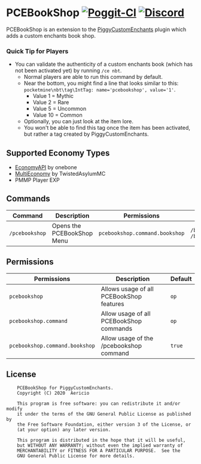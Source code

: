 # PCEBookShop [![Poggit-CI](https://poggit.pmmp.io/shield.dl/PiggyBookShop)](https://poggit.pmmp.io/p/PiggyBookShop) [![Discord](https://img.shields.io/discord/330850307607363585?logo=discord)](https://discord.gg/GmsMv88yWx)

PCEBookShop is an extension to the [PiggyCustomEnchants](https://github.com/DaPigGuy/PiggyCustomEnchants/) plugin which adds a custom enchants book shop.

### Quick Tip for Players
* You can validate the authenticity of a custom enchants book (which has not been activated yet) by running `/ce nbt`.
    * Normal players are able to run this command by default.
    * Near the bottom, you might find a line that looks similar to this: `pocketmine\nbt\tag\IntTag: name='pcebookshop', value='1'`.
        * Value 1 = Mythic
        * Value 2 = Rare
        * Value 5 = Uncommon
        * Value 10 = Common
    * Optionally, you can just look at the item lore.    
    * You won't be able to find this tag once the item has been activated, but rather a tag created by PiggyCustomEnchants.

## Supported Economy Types
  * [EconomyAPI](https://github.com/onebone/EconomyS/tree/3.x/EconomyAPI) by onebone
  * [MultiEconomy](https://github.com/TwistedAsylumMC/MultiEconomy) by TwistedAsylumMC
  * PMMP Player EXP

## Commands
| Command | Description | Permissions | Aliases |
| --- | --- | --- | --- |
| `/pcebookshop` | Opens the PCEBookShop Menu | `pcebookshop.command.bookshop` | `/bookshop, /bs` |

## Permissions
| Permissions | Description | Default |
| --- | --- | --- |
| `pcebookshop` | Allows usage of all PCEBookShop features | `op` |
| `pcebookshop.command` | Allow usage of all PCEBookShop commands | `op` |
| `pcebookshop.command.bookshop` | Allow usage of the /pcebookshop command | `true` |

## License
```
    PCEBookShop for PiggyCustomEnchants.
    Copyright (C) 2020  Aericio

    This program is free software: you can redistribute it and/or modify
    it under the terms of the GNU General Public License as published by
    the Free Software Foundation, either version 3 of the License, or
    (at your option) any later version.

    This program is distributed in the hope that it will be useful,
    but WITHOUT ANY WARRANTY; without even the implied warranty of
    MERCHANTABILITY or FITNESS FOR A PARTICULAR PURPOSE.  See the
    GNU General Public License for more details.
```

